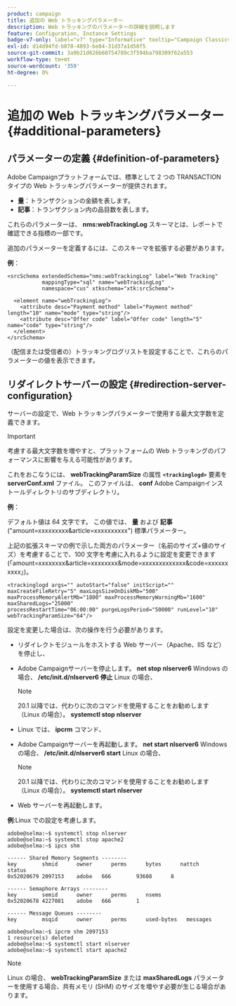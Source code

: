 ```yaml
---
product: campaign
title: 追加の Web トラッキングパラメーター
description: Web トラッキングのパラメーターの詳細を説明します
feature: Configuration, Instance Settings
badge-v7-only: label="v7" type="Informative" tooltip="Campaign Classicv7 にのみ適用"
exl-id: d14d94fd-b078-4893-be84-31d37a1d50f5
source-git-commit: 3a9b21d626b60754789c3f594ba798309f62a553
workflow-type: tm+mt
source-wordcount: '359'
ht-degree: 0%

---
```


# 追加の Web トラッキングパラメーター{#additional-parameters}

## パラメーターの定義 {#definition-of-parameters}

Adobe Campaignプラットフォームでは、標準として 2 つの TRANSACTION タイプの Web トラッキングパラメーターが提供されます。

* **量**：トランザクションの金額を表します。
* **記事**：トランザクション内の品目数を表します。

これらのパラメーターは、 **nms:webTrackingLog** スキーマとは、レポートで確認できる指標の一部です。

追加のパラメーターを定義するには、このスキーマを拡張する必要があります。

**例**：

```
<srcSchema extendedSchema="nms:webTrackingLog" label="Web Tracking"
           mappingType="sql" name="webTrackingLog" 
           namespace="cus" xtkschema="xtk:srcSchema">

  <element name="webTrackingLog">
    <attribute desc="Payment method" label="Payment method" length="10" name="mode" type="string"/>
    <attribute desc="Offer code" label="Offer code" length="5" name="code" type="string"/>
  </element>
</srcSchema>
```

（配信または受信者の）トラッキングログリストを設定することで、これらのパラメーターの値を表示できます。

## リダイレクトサーバーの設定 {#redirection-server-configuration}

サーバーの設定で、Web トラッキングパラメーターで使用する最大文字数を定義できます。

>[!IMPORTANT]
>
>考慮する最大文字数を増やすと、プラットフォームの Web トラッキングのパフォーマンスに影響を与える可能性があります。

これをおこなうには、 **webTrackingParamSize** の属性 **`<trackinglogd>`** 要素を **serverConf.xml** ファイル。 このファイルは、 **conf** Adobe Campaignインストールディレクトリのサブディレクトリ。

**例**：

デフォルト値は 64 文字です。 この値では、 **量** および **記事** (&quot;amount=xxxxxxxxx&amp;article=xxxxxxxxxx&quot;) 標準パラメーター。

上記の拡張スキーマの例で示した両方のパラメーター（名前のサイズ+値のサイズ）を考慮することで、100 文字を考慮に入れるように設定を変更できます (「amount=xxxxxxxx&amp;article=xxxxxxxx&amp;mode=xxxxxxxxxxxxx&amp;code=xxxxxxxxxx」)。

```
<trackinglogd args="" autoStart="false" initScript="" maxCreateFileRetry="5" maxLogsSizeOnDiskMb="500"
maxProcessMemoryAlertMb="1800" maxProcessMemoryWarningMb="1600" maxSharedLogs="25000"
processRestartTime="06:00:00" purgeLogsPeriod="50000" runLevel="10"
webTrackingParamSize="64"/>
```

設定を変更した場合は、次の操作を行う必要があります。

* リダイレクトモジュールをホストする Web サーバー（Apache、IIS など）を停止し、
* Adobe Campaignサーバーを停止します。 **net stop nlserver6** Windows の場合、 **/etc/init.d/nlserver6 停止** Linux の場合、

  >[!NOTE]
  >
  >20.1 以降では、代わりに次のコマンドを使用することをお勧めします（Linux の場合）。 **systemctl stop nlserver**

* Linux では、 **ipcrm** コマンド、
* Adobe Campaignサーバーを再起動します。 **net start nlserver6** Windows の場合、 **/etc/init.d/nlserver6 start** Linux の場合、

  >[!NOTE]
  >
  >20.1 以降では、代わりに次のコマンドを使用することをお勧めします（Linux の場合）。 **systemctl start nlserver**

* Web サーバーを再起動します。

**例**:Linux での設定を考慮します。

```
adobe@selma:~$ systemctl stop nlserver
adobe@selma:~$ systemctl stop apache2
adobe@selma:~$ ipcs shm

------ Shared Memory Segments --------
key        shmid      owner      perms      bytes      nattch     status      
0x52020679 2097153    adobe   666        93608      8                       

------ Semaphore Arrays --------
key        semid      owner      perms      nsems     
0x52020678 4227081    adobe   666        1         

------ Message Queues --------
key        msqid      owner      perms      used-bytes   messages    

adobe@selma:~$ ipcrm shm 2097153                             
1 resource(s) deleted
adobe@selma:~$ systemctl start nlserver
adobe@selma:~$ systemctl start apache2
```

>[!NOTE]
>
>Linux の場合、 **webTrackingParamSize** または **maxSharedLogs** パラメーターを使用する場合、共有メモリ (SHM) のサイズを増やす必要が生じる場合があります。
